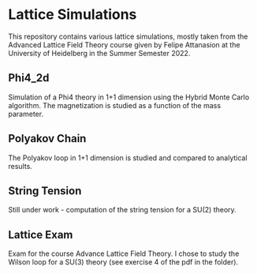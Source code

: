 # Lattice Simulations  
This repository contains various lattice simulations, mostly taken from the Advanced Lattice Field Theory course given by Felipe Attanasion at the University of Heidelberg in the Summer Semester 2022.  
## Phi4_2d  
Simulation of a Phi4 theory in 1+1 dimension using the Hybrid Monte Carlo algorithm. The magnetization is studied as a function of the mass parameter.  
## Polyakov Chain  
The Polyakov loop in 1+1 dimension is studied and compared to analytical results.  
## String Tension  
Still under work - computation of the string tension for a SU(2) theory.   
## Lattice Exam  
Exam for the course Advance Lattice Field Theory. I chose to study the Wilson loop for a SU(3) theory (see exercise 4 of the pdf in the folder).
